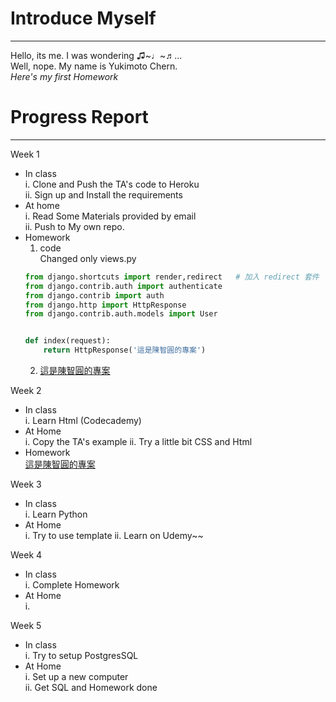 # Introduce Myself
---
Hello, its me. I was wondering ♫~♩~♬...  
Well, nope. My name is Yukimoto Chern.  
*Here's my first Homework*

# Progress Report
---
Week 1
  * In class  
    i.  Clone and Push the TA's code to Heroku  
    ii. Sign up and Install the requirements  
  * At home  
    i.  Read Some Materials provided by email  
    ii. Push to My own repo.  
  * Homework
    1. code  
    Changed only views.py
    ```python
    from django.shortcuts import render,redirect   # 加入 redirect 套件
    from django.contrib.auth import authenticate
    from django.contrib import auth
    from django.http import HttpResponse
    from django.contrib.auth.models import User


    def index(request):
	    return HttpResponse('這是陳智圓的專案')
    ```
    2. [這是陳智圓的專案](https://weihelloworldtest2.herokuapp.com/)

Week 2  
  * In class  
    i.  Learn Html (Codecademy)  
  * At Home  
    i. Copy the TA's example
    ii. Try a little bit CSS and Html
  * Homework  
    [這是陳智圓的專案](https://weihelloworldtest2.herokuapp.com/)

Week 3  
  * In class  
    i. Learn Python
  * At Home  
    i. Try to use template
    ii. Learn on Udemy~~
    
Week 4  
  * In class  
    i. Complete Homework
  * At Home  
    i. 
    
Week 5
  * In class  
    i. Try to setup PostgresSQL
  * At Home  
    i. Set up a new computer  
    ii. Get SQL and Homework done
    